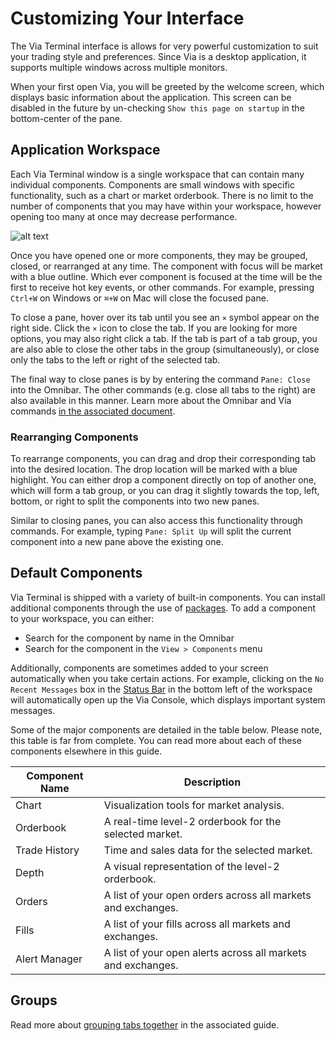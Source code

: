 # Customizing Your Interface

The Via Terminal interface is allows for very powerful customization to suit your trading style and preferences. Since Via is a desktop application, it supports multiple windows across multiple monitors.

When your first open Via, you will be greeted by the welcome screen, which displays basic information about the application. This screen can be disabled in the future by un-checking `Show this page on startup` in the bottom-center of the pane.

## Application Workspace

Each Via Terminal window is a single workspace that can contain many individual components. Components are small windows with specific functionality, such as a chart or market orderbook. There is no limit to the number of components that you may have within your workspace, however opening too many at once may decrease performance.

![alt text](/docs/terminal/images/workspace.png "A Via Terminal Workspace")

Once you have opened one or more components, they may be grouped, closed, or rearranged at any time. The component with focus will be market with a blue outline. Which ever component is focused at the time will be the first to receive hot key events, or other commands. For example, pressing `Ctrl+W` on Windows or `⌘+W` on Mac will close the focused pane.

To close a pane, hover over its tab until you see an `×` symbol appear on the right side. Click the `×` icon to close the tab. If you are looking for more options, you may also right click a tab. If the tab is part of a tab group, you are also able to close the other tabs in the group (simultaneously), or close only the tabs to the left or right of the selected tab.

The final way to close panes is by by entering the command `Pane: Close` into the Omnibar. The other commands (e.g. close all tabs to the right) are also available in this manner. Learn more about the Omnibar and Via commands [in the associated document](/terminal/omnibar).

### Rearranging Components

To rearrange components, you can drag and drop their corresponding tab into the desired location. The drop location will be marked with a blue highlight. You can either drop a component directly on top of another one, which will form a tab group, or you can drag it slightly towards the top, left, bottom, or right to split the components into two new panes.

Similar to closing panes, you can also access this functionality through commands. For example, typing `Pane: Split Up` will split the current component into a new pane above the existing one.

## Default Components

Via Terminal is shipped with a variety of built-in components. You can install additional components through the use of [packages](/terminal/managing-packages). To add a component to your workspace, you can either:

* Search for the component by name in the Omnibar
* Search for the component in the `View > Components` menu

Additionally, components are sometimes added to your screen automatically when you take certain actions. For example, clicking on the `No Recent Messages` box in the [Status Bar](/terminal/status-bar) in the bottom left of the workspace will automatically open up the Via Console, which displays important system messages.

Some of the major components are detailed in the table below. Please note, this table is far from complete. You can read more about each of these components elsewhere in this guide.

| Component Name | Description |
|----------------|-------------|
| Chart          | Visualization tools for market analysis. |
| Orderbook      | A real-time level-2 orderbook for the selected market. |
| Trade History  | Time and sales data for the selected market. |
| Depth          | A visual representation of the level-2 orderbook. |
| Orders         | A list of your open orders across all markets and exchanges. |
| Fills          | A list of your fills across all markets and exchanges. |
| Alert Manager  | A list of your open alerts across all markets and exchanges. |

## Groups

Read more about [grouping tabs together](/terminal/linking-tabs) in the associated guide.